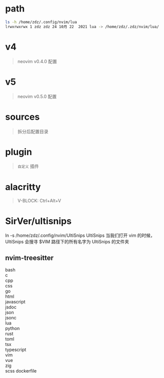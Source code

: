 # path
```sh
ls -h /home/zdz/.config/nvim/lua
lrwxrwxrwx 1 zdz zdz 24 10月 22  2021 lua -> /home/zdz/.zdz/nvim/lua/

```






# v4
> neovim v0.4.0 配置

# v5
> neovim v0.5.0 配置

# sources
> 拆分后配置目录 

# plugin
> `自定义` 插件


# alacritty 
> V-BLOCK: Ctrl+Alt+V


# SirVer/ultisnips
ln -s /home/zdz/.config/nvim/UltiSnips UltiSnips
当我们打开 vim 的时候， UltiSnips 会搜寻 $VIM 路径下的所有名字为 UltiSnips 的文件夹





## nvim-treesitter
bash               
c                  
cpp                
css                
go                 
html               
javascript         
jsdoc              
json               
jsonc              
lua                
python             
rust               
toml               
tsx                
typescript         
vim                
vue                
zig                
scss
dockerfile



